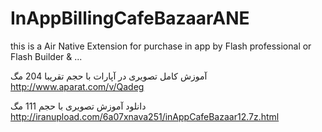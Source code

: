 # InAppBillingCafeBazaarANE

this is a Air Native Extension for purchase in app by Flash professional or Flash Builder & ...


آموزش کامل تصویری در آپارات 
با حجم تقریبا 204 مگ
http://www.aparat.com/v/Qadeg

دانلود آموزش تصویری با حجم 111 مگ
http://iranupload.com/6a07xnava251/inAppCafeBazaar12.7z.html

